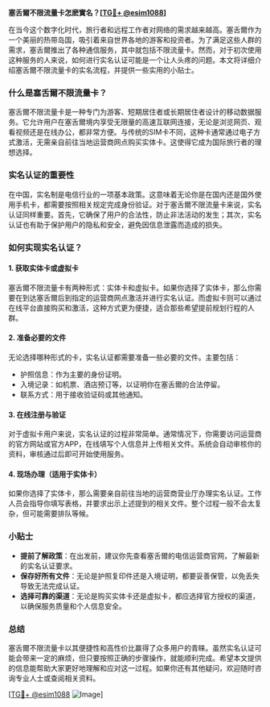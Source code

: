 **塞舌爾不限流量卡怎麽實名？[[TG💪+ @esim1088](https://t.me/s/esim1088)]**

在当今这个数字化时代，旅行者和远程工作者对网络的需求越来越高。塞舌爾作为一个美丽的热带岛国，吸引着来自世界各地的游客和投资者。为了满足这些人群的需求，塞舌爾推出了各种通信服务，其中就包括不限流量卡。然而，对于初次使用这种服务的人来说，如何进行实名认证可能是一个让人头疼的问题。本文将详细介绍塞舌爾不限流量卡的实名流程，并提供一些实用的小贴士。

### 什么是塞舌爾不限流量卡？

塞舌爾不限流量卡是一种专门为游客、短期居住者或长期居住者设计的移动数据服务。它允许用户在塞舌爾境内享受无限量的高速互联网连接，无论是浏览网页、观看视频还是在线办公，都非常方便。与传统的SIM卡不同，这种卡通常通过电子方式激活，无需亲自前往当地运营商网点购买实体卡。这使得它成为国际旅行者的理想选择。

### 实名认证的重要性

在中国，实名制是电信行业的一项基本政策。这意味着无论你是在国内还是国外使用手机卡，都需要按照相关规定完成身份验证。对于塞舌爾不限流量卡来说，实名认证同样重要。首先，它确保了用户的合法性，防止非法活动的发生；其次，实名认证也有助于保护用户的隐私和安全，避免因信息泄露而造成的损失。

### 如何实现实名认证？

#### 1. 获取实体卡或虚拟卡

塞舌爾不限流量卡有两种形式：实体卡和虚拟卡。如果你选择了实体卡，那么你需要在到达塞舌爾后到指定的运营商网点激活并进行实名认证。而虚拟卡则可以通过在线平台直接购买和激活，这种方式更为便捷，适合那些希望提前规划行程的人群。

#### 2. 准备必要的文件

无论选择哪种形式的卡，实名认证都需要准备一些必要的文件。主要包括：
- 护照信息：作为主要的身份证明。
- 入境记录：如机票、酒店预订等，以证明你在塞舌爾的合法停留。
- 联系方式：用于接收验证码或其他通知。

#### 3. 在线注册与验证

对于虚拟卡用户来说，实名认证的过程非常简单。通常情况下，你需要访问运营商的官方网站或官方APP，在线填写个人信息并上传相关文件。系统会自动审核你的资料，审核通过后即可开始使用服务。

#### 4. 现场办理（适用于实体卡）

如果你选择了实体卡，那么需要亲自前往当地的运营商营业厅办理实名认证。工作人员会指导你填写表格，并要求出示上述提到的相关文件。整个过程一般不会太复杂，但可能需要排队等候。

### 小贴士

- **提前了解政策**：在出发前，建议你先查看塞舌爾的电信运营商官网，了解最新的实名认证要求。
- **保存好所有文件**：无论是护照复印件还是入境证明，都要妥善保管，以免丢失导致无法完成认证。
- **选择可靠的渠道**：无论是购买实体卡还是虚拟卡，都应选择官方授权的渠道，以确保服务质量和个人信息安全。

### 总结

塞舌爾不限流量卡以其便捷性和高性价比赢得了众多用户的青睐。虽然实名认证可能会带来一定的麻烦，但只要按照正确的步骤操作，就能顺利完成。希望本文提供的信息能帮助大家更好地理解和应对这一过程。如果你还有其他疑问，欢迎随时咨询专业人士或查阅相关资料。

[[TG💪+ @esim1088](https://t.me/s/esim1088) ![Image](https://i.postimg.cc/4NQfJmqS/Snipaste-2025-05-13-00-14-12.png)]